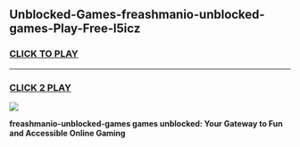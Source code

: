 
## Unblocked-Games-freashmanio-unblocked-games-Play-Free-l5icz
<h3>
<a href="https://premium76.site?title=freashmanio-unblocked-games&ref=15A">CLICK TO PLAY</a></h3>
<hr>

<h3>
<a href="https://premium76.site?title=freashmanio-unblocked-games&ref=15A">CLICK 2 PLAY</a>
  
</h3>

<a href="https://premium76.site?title=freashmanio-unblocked-games&ref=15A"><img src="https://clearcache.store/games.png"></a>


**freashmanio-unblocked-games games unblocked: Your Gateway to Fun and Accessible Online Gaming**
